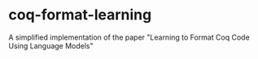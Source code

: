 # coq-format-learning
A simplified implementation of the paper "Learning to Format Coq Code Using Language Models"
